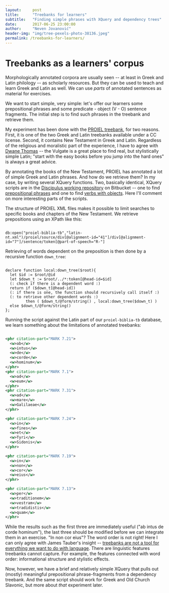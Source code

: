 ```yaml
---
layout:     post
title:      "Treebanks for learners"
subtitle:   "Finding simple phrases with XQuery and dependency trees"
date:       2017-06-25 23:00:00
author:     "Neven Jovanović"
header-img: "img/tree-pexels-photo-38136.jpeg"
permalink: /treebanks-for-learners/
---
```


# Treebanks as a learners' corpus

Morphologically annotated corpora are usually seen -- at least in Greek and Latin philology -- as scholarly resources. But they can be used to teach and learn Greek and Latin as well. We can use *parts* of annotated sentences as material for exercises.

We want to start simple, very simple: let's offer our learners some prepositional phrases and some predicate - object (V - O) sentence fragments. The initial step is to find such phrases in the treebank and retrieve them.

My experiment has been done with the [PROIEL treebank](https://proiel.github.io/), for two reasons. First, it is one of the two Greek and Latin treebanks available under a CC license. Second, it contains New Testament in Greek and Latin. Regardless of the religious and moralistic part of the experience, I have to agree with [Dwane Thomas](https://dwanethomas.com/the-vulgate-latin-course/) -- the Vulgate is a great place to find real, but stylistically simple Latin; "start with the easy books before you jump into the hard ones" is always a great advice.

By annotating the books of the New Testament, PROIEL has annotated a lot of simple Greek and Latin phrases. And how do we retrieve them? In my case, by writing several XQuery functions. Two, basically identical, XQuery scripts are in the [Discipulus working repository](https://bitbucket.org/nevenjovanovic/discipulus) on Bitbucket -- one to find [prepositional phrases](https://bitbucket.org/nevenjovanovic/discipulus/src/18eb4ecae815001619d661be295287841954360d/scripts/PROIELGetPrepositionalPhrasesRecursive.xq?at=master) and one to find [verbs with objects](https://bitbucket.org/nevenjovanovic/discipulus/src/18eb4ecae815001619d661be295287841954360d/scripts/PROIELGetPredObj.xq?at=master). Here I'll comment on more interesting parts of the scripts.

The structure of PROIEL XML files makes it possible to limit searches to specific books and chapters of the New Testament. We retrieve prepositions using an XPath like this: 

```xquery

db:open("proiel-biblia-tb","latin-nt.xml")/proiel/source/div[@alignment-id="41"]/div[@alignment-id="7"]/sentence/token[@part-of-speech="R-"]

```

Retrieving of words dependent on the preposition is then done by a recursive function `down_tree`:

```xquery

declare function local:down_tree($root){
  let $id := $root/@id
  let $down_t := $root/../*:token[@head-id=$id]
  (: check if there is a dependent word :)
  return if ($down_t[@head-id]) 
  (: if there is one, the function should recursively call itself :)
  (: to retrieve other dependent words :)
         then ( $down_t/@form/string() , local:down_tree($down_t) )
  else $down_t/@form/string()
};

```

Running the script against the Latin part of our `proiel-biblia-tb` database, we learn something about the limitations of annotated treebanks:

```xml

<phr citation-part="MARK 7.21">
  <w>ab</w>
  <w>intus</w>
  <w>de</w>
  <w>corde</w>
  <w>hominum</w>
</phr>
<phr citation-part="MARK 7.1">
  <w>ad</w>
  <w>eum</w>
</phr>
<phr citation-part="MARK 7.31">
  <w>ad</w>
  <w>mare</w>
  <w>Galilaeae</w>
</phr>

<phr citation-part="MARK 7.24">
  <w>in</w>
  <w>fines</w>
  <w>et</w>
  <w>Tyri</w>
  <w>Sidonis</w>
</phr>

<phr citation-part="MARK 7.19">
  <w>in</w>
  <w>non</w>
  <w>cor</w>
  <w>eius</w>
</phr>

<phr citation-part="MARK 7.13">
  <w>per</w>
  <w>traditionem</w>
  <w>vestram</w>
  <w>tradidistis</w>
  <w>quam</w>
</phr>

```

While the results such as the first three are immediately useful ("ab intus de corde hominum"), the last three should be modified before we can integrate them in an exercise. "In non cor eius"? The word order is not right! Here I can only agree with James Tauber's insight -- [treebanks are not a tool for everything we want to do with language](https://jktauber.com/2017/05/24/comparing-analyses-herodotus/). There are linguistic features treebanks cannot capture. For example, the features connected with word order: informational structure and stylistic effects.

Now, however, we have a brief and relatively simple XQuery that pulls out (mostly) meaningful prepositional phrase-fragments from a dependency treebank. And the same script should work for Greek and Old Church Slavonic, but more about *that* experiment later.
